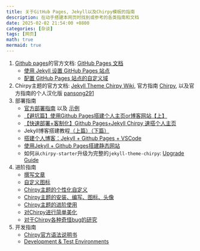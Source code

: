 ```yaml
---
title: 关于GitHub Pages, Jekyll以及Chirpy模板的指南
description: 在动手搭建本网页时找到或参考的各类指南和文档
date: 2025-02-02 21:54:00 +0800
categories: [杂谈]
tags: [网页]
math: true
mermaid: true
---
```


1. [Github pages](https://pages.github.com/)的官方文档: [GitHub Pages 文档](https://docs.github.com/zh/pages)
    - [使用 Jekyll 设置 GitHub Pages 站点](https://docs.github.com/zh/pages/setting-up-a-github-pages-site-with-jekyllsetting-up-a-github-pages-site-with-jekyll)
    - [配置 GitHub Pages 站点的自定义域](https://docs.github.com/zh/pages/configuring-a-custom-domain-for-your-github-pages-site)
2. Chirpy主题的官方文档: [Jekyll Theme Chirpy Wiki](https://github.com/cotes2020/jekyll-theme-chirpy/wiki), 官方指南 [Chirpy](https://chirpy.cotes.page), 以及官方指南的个人汉化版 [pansong291](https://pansong291.github.io/chirpy-demo-zhCN)
3. 部署指南
    - [官方部署指南](https://chirpy.cotes.page/posts/getting-started/) 以及 [示例](https://chirpy.cotes.page/posts/text-and-typography/)
    - [【避坑篇】使用Github Pages搭建个人主页or博客网站【上】](https://zhuanlan.zhihu.com/p/641525444)
    - [【快速部署+客制化】Github Pages+Jekyll Chirpy 速搭个人主页](https://zhuanlan.zhihu.com/p/695291923)
    - Jekyll博客搭建教程[（上篇）](https://ittousei.github.io/posts/build-my-blog-1/)[（下篇）](https://ittousei.github.io/posts/build-my-blog-2/)
    - [搭建个人博客：Jekyll + Github Pages + VSCode](https://zjpzhao.github.io/posts/jekyll-githubpages/)
    - [使用Jekyll + Github Pages搭建静态网站](https://www.cnblogs.com/duanguyuan/p/16126654.html)
    - 如何从`chirpy-starter`升级为完整的`jekyll-theme-chirpy`: [Upgrade Guide](https://github.com/cotes2020/jekyll-theme-chirpy/wiki/Upgrade-Guide)
4. 进阶指南
    - [撰写文章](https://chirpy.cotes.page/posts/write-a-new-post/)
    - [自定义图标](https://chirpy.cotes.page/posts/customize-the-favicon/)
    - [Chirpy主题的个性化自定义](https://hintryer.github.io/posts/Chirpy%E4%B8%BB%E9%A2%98%E7%9A%84%E4%B8%AA%E6%80%A7%E5%8C%96%E8%87%AA%E5%AE%9A%E4%B9%89/)
    - [Chirpy主题的安装、编写、图标、头像](https://hintryer.github.io/posts/Chirpy%E4%B8%BB%E9%A2%98%E7%9A%84%E5%AE%89%E8%A3%85-%E7%BC%96%E5%86%99-%E5%9B%BE%E6%A0%87-%E5%A4%B4%E5%83%8F/)
    - [Chirpy主题的进阶使用](https://ittousei.github.io/posts/customize-my-blog/)
    - [对Chirpy进行简单美化](https://manalogues.com/posts/%E5%AF%B9Chirpy%E8%BF%9B%E8%A1%8C%E7%AE%80%E5%8D%95%E7%BE%8E%E5%8C%96)
    - [对于Chirpy各种奇怪bug的研究](https://manalogues.com/posts/%E5%AF%B9%E4%BA%8EChirpy%E5%90%84%E7%A7%8D%E5%A5%87%E6%80%AAbug%E7%9A%84%E7%A0%94%E7%A9%B6)
5. 开发指南
    - [Chirpy官方语法说明书](https://blandalpha.github.io/posts/Chirpy_+Official_handybook/)
    - [Development & Test Environments](https://github.com/cotes2020/jekyll-theme-chirpy/wiki/Development-&-Test-Environments)
